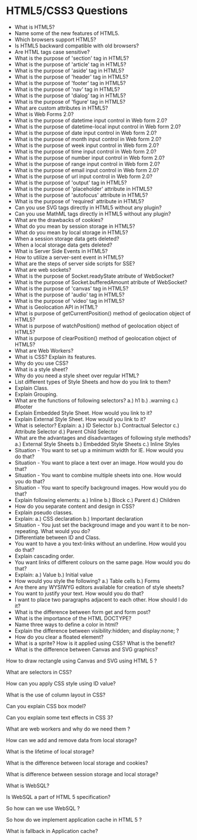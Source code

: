 # HTML5/CSS3 Questions

* What is HTML5?
* Name some of the new features of HTML5.
* Which browsers support HTML5?
* Is HTML5 backward compatible with old browsers?
* Are HTML tags case sensitive?
* What is the purpose of 'section' tag in HTML5?
* What is the purpose of 'article' tag in HTML5?
* What is the purpose of 'aside' tag in HTML5?
* What is the purpose of 'header' tag in HTML5?
* What is the purpose of 'footer' tag in HTML5?
* What is the purpose of 'nav' tag in HTML5?
* What is the purpose of 'dialog' tag in HTML5?
* What is the purpose of 'figure' tag in HTML5?
* What are custom attributes in HTML5?
* What is Web Forms 2.0?
* What is the purpose of datetime input control in Web form 2.0?
* What is the purpose of datetime-local input control in Web form 2.0?
* What is the purpose of date input control in Web form 2.0?
* What is the purpose of month input control in Web form 2.0?
* What is the purpose of week input control in Web form 2.0?
* What is the purpose of time input control in Web form 2.0?
* What is the purpose of number input control in Web form 2.0?
* What is the purpose of range input control in Web form 2.0?
* What is the purpose of email input control in Web form 2.0?
* What is the purpose of url input control in Web form 2.0?
* What is the purpose of 'output' tag in HTML5?
* What is the purpose of 'placeholder' attribute in HTML5?
* What is the purpose of 'autofocus' attribute in HTML5?
* What is the purpose of 'required' attribute in HTML5?
* Can you use SVG tags directly in HTML5 without any plugin?
* Can you use MathML tags directly in HTML5 without any plugin?
* What are the drawbacks of cookies?
* What do you mean by session storage in HTML5?
* What do you mean by local storage in HTML5?
* When a session storage data gets deleted?
* When a local storage data gets deleted?
* What is Server Side Events in HTML5?
* How to utilize a server-sent event in HTML5?
* What are the steps of server side scripts for SSE?
* What are web sockets?
* What is the purpose of Socket.readyState atribute of WebSocket?
* What is the purpose of Socket.bufferedAmount atribute of
WebSocket?
* What is the purpose of 'canvas' tag in HTML5?
* What is the purpose of 'audio' tag in HTML5?
* What is the purpose of 'video' tag in HTML5?
* What is Geolocation API in HTML?
* What is purpose of getCurrentPosition() method of geolocation
object of HTML5?
* What is purpose of watchPosition() method of geolocation object of HTML5?
* What is purpose of clearPosition() method of geolocation object of HTML5?
* What are Web Workers?
* What is CSS? Explain its features.
* Why do you use CSS?
* What is a style sheet?
* Why do you need a style sheet over regular HTML?
* List different types of Style Sheets and how do you link to them? 
* Explain Class. 
* Explain Grouping. 
* What are the functions of following selectors? a.) h1 b.) .warning c.) #footer
* Explain Embedded Style Sheet. How would you link to it?
* Explain External Style Sheet. How would you link to it?
* What is selector? Explain: a.) ID Selector b.) Contractual Selector c.) Attribute Selector d.) Parent Child Selector
* What are the advantages and disadvantages of following style methods? a.) External Style Sheets b.) Embedded Style Sheets c.) Inline Styles
* Situation - You want to set up a minimum width for IE. How would you do that?
* Situation - You want to place a text over an image. How would you do that?
* Situation - You want to combine multiple sheets into one. How would you do that?
* Situation - You want to specify background images. How would you do that?
* Explain following elements: a.) Inline b.) Block c.) Parent d.) Children
* How do you separate content and design in CSS?
* Explain pseudo classes. 
* Explain: a.) CSS declaration b.) Important declaration
* Situation - You just set the background image and you want it to be non-repeating. What would you do?
* Differentiate between ID and Class. 
* You want to have a you text-links without an underline. How would you do that?
* Explain cascading order. 
* You want links of different colours on the same page. How would you do that?
* Explain: a.) Value b.) Initial value
* How would you style the following? a.) Table cells b.) Forms
* Are there any WYSIWYG editors available for creation of style sheets?
* You want to justify your text. How would you do that?
* I want to place two paragraphs adjacent to each other. How should I do it? 
* What is the difference between form get and form post?
* What is the importance of the HTML DOCTYPE?
* Name three ways to define a color in html?
* Explain the difference between visibility:hidden; and display:none; ?
* How do you clear a floated element?
* What is a sprite? How is it applied using CSS? What is the benefit?
* What is the difference between Canvas and SVG graphics?

How to draw rectangle using Canvas and SVG using HTML 5 ?

What are selectors in CSS?

How can you apply CSS style using ID value?

What is the use of column layout in CSS?

Can you explain CSS box model?

Can you explain some text effects in CSS 3?

What are web workers and why do we need them ?

How can we add and remove data from local storage?

What is the lifetime of local storage?

What is the difference between local storage and cookies?

What is difference between session storage and local storage?

What is WebSQL?

Is WebSQL a part of HTML 5 specification?

So how can we use WebSQL ?

So how do we implement application cache in HTML 5 ?

What is fallback in Application cache?

